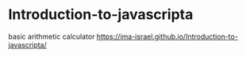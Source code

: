 # Introduction-to-javascripta
basic arithmetic calculator
https://ima-israel.github.io/Introduction-to-javascripta/
